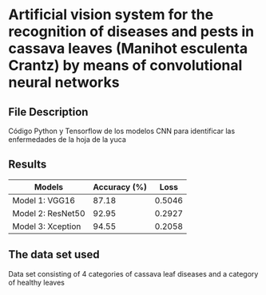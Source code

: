 # Artificial vision system for the recognition of diseases and pests in cassava leaves (Manihot esculenta Crantz) by means of convolutional neural networks

## File Description
Código Python y Tensorflow de los modelos CNN para identificar las enfermedades de la hoja de la yuca

## Results
| Models | Accuracy (%) | Loss    |
| ------------- | ------------- | ---------- |
| Model 1: VGG16  | 87.18 | 0.5046 |
| Model 2: ResNet50  | 92.95  |	0.2927  |			
| Model 3: Xception  | 94.55  |	0.2058  |			
			
## The data set used
Data set consisting of 4 categories of cassava leaf diseases and a category of healthy leaves
